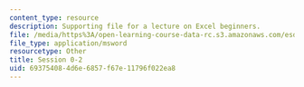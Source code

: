 ```yaml
---
content_type: resource
description: Supporting file for a lecture on Excel beginners.
file: /media/https%3A/open-learning-course-data-rc.s3.amazonaws.com/esd-70j-engineering-economy-module-fall-2009/693754084d6e6857f67e11796f022ea8_ESD70session0_2.xls
file_type: application/msword
resourcetype: Other
title: Session 0-2
uid: 69375408-4d6e-6857-f67e-11796f022ea8
---
```

